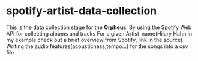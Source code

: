 # spotify-artist-data-collection
This is the data collection stage for the **Orpheus**. By using the Spotify Web API for collecting albums and tracks For a given Artist_name(Hilary Hahn in my example check out a brief overview from Spotify, link in the source) Writing the audio features(acousticness,tempo...) for the songs into a csv file.
